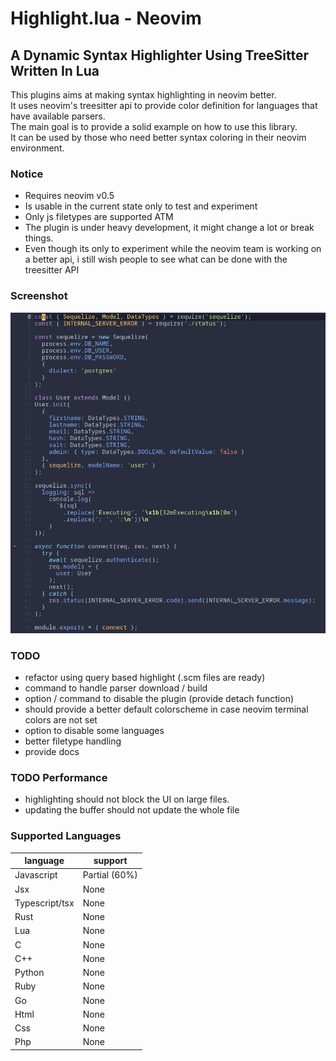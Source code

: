 # Highlight.lua - Neovim
## A Dynamic Syntax Highlighter Using TreeSitter Written In Lua

This plugins aims at making syntax highlighting in neovim better. \
It uses neovim's treesitter api to provide color definition for languages that have available parsers. \
The main goal is to provide a solid example on how to use this library. \
It can be used by those who need better syntax coloring in their neovim environment.

### Notice

- Requires neovim v0.5
- Is usable in the current state only to test and experiment 
- Only js filetypes are supported ATM
- The plugin is under heavy development, it might change a lot or break things.
- Even though its only to experiment while the neovim team is working on a better api, i still wish people to see what can be done with the treesitter API

### Screenshot

![alt text](.github/highlight.png?raw=true "javascript highlight")

### TODO

- refactor using query based highlight (.scm files are ready)
- command to handle parser download / build
- option / command to disable the plugin (provide detach function)
- should provide a better default colorscheme in case neovim terminal colors are not set
- option to disable some languages
- better filetype handling
- provide docs

### TODO Performance

- highlighting should not block the UI on large files.
- updating the buffer should not update the whole file

### Supported Languages
|language|support
|---|---|
|Javascript|Partial (60%)|
|Jsx|None|
|Typescript/tsx|None|
|Rust|None|
|Lua|None|
|C|None|
|C++|None|
|Python|None|
|Ruby|None|
|Go|None|
|Html|None|
|Css|None|
|Php|None|
